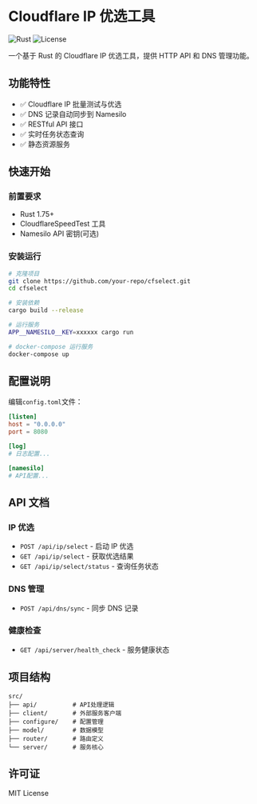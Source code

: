 # Cloudflare IP 优选工具

![Rust](https://img.shields.io/badge/Rust-1.75+-blue) ![License](https://img.shields.io/badge/License-MIT-green)

一个基于 Rust 的 Cloudflare IP 优选工具，提供 HTTP API 和 DNS 管理功能。

## 功能特性

- ✅ Cloudflare IP 批量测试与优选
- ✅ DNS 记录自动同步到 Namesilo
- ✅ RESTful API 接口
- ✅ 实时任务状态查询
- ✅ 静态资源服务

## 快速开始

### 前置要求

- Rust 1.75+
- CloudflareSpeedTest 工具
- Namesilo API 密钥(可选)

### 安装运行

```bash
# 克隆项目
git clone https://github.com/your-repo/cfselect.git
cd cfselect

# 安装依赖
cargo build --release

# 运行服务
APP__NAMESILO__KEY=xxxxxx cargo run

# docker-compose 运行服务
docker-compose up
```

## 配置说明

编辑`config.toml`文件：

```toml
[listen]
host = "0.0.0.0"
port = 8080

[log]
# 日志配置...

[namesilo]
# API配置...
```

## API 文档

### IP 优选

- `POST /api/ip/select` - 启动 IP 优选
- `GET /api/ip/select` - 获取优选结果
- `GET /api/ip/select/status` - 查询任务状态

### DNS 管理

- `POST /api/dns/sync` - 同步 DNS 记录

### 健康检查

- `GET /api/server/health_check` - 服务健康状态

## 项目结构

```
src/
├── api/          # API处理逻辑
├── client/       # 外部服务客户端
├── configure/    # 配置管理
├── model/        # 数据模型
├── router/       # 路由定义
└── server/       # 服务核心
```

## 许可证

MIT License
